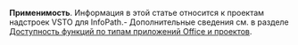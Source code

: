   **Применимость**. Информация в этой статье относится к проектам надстроек VSTO для InfoPath.\- Дополнительные сведения см. в разделе [Доступность функций по типам приложений Office и проектов](../../vsto/features-available-by-office-application-and-project-type.md).

  